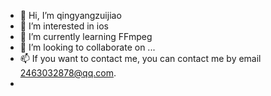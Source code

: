 - 👋 Hi, I’m qingyangzuijiao
- 👀 I’m interested in ios 
- 🌱 I’m currently learning FFmpeg
- 💞️ I’m looking to collaborate on ...
- 📫 If you want to contact me, you can contact me by email 2463032878@qq.com.
-
<!---
qingyangzuijiao/qingyangzuijiao is a ✨ special ✨ repository because its `README.md` (this file) appears on your GitHub profile.
You can click the Preview link to take a look at your changes.
--->
